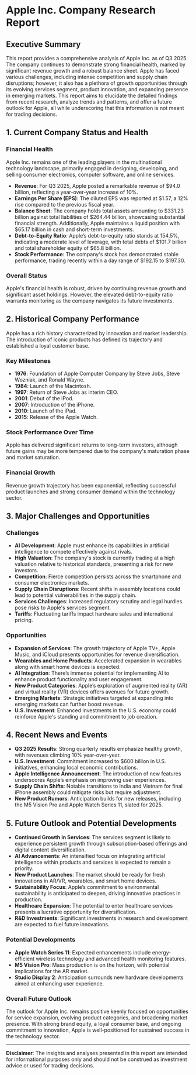 # Apple Inc. Company Research Report

## Executive Summary
This report provides a comprehensive analysis of Apple Inc. as of Q3 2025. The company continues to demonstrate strong financial health, marked by significant revenue growth and a robust balance sheet. Apple has faced various challenges, including intense competition and supply chain disruptions; however, it also has a plethora of growth opportunities through its evolving services segment, product innovation, and expanding presence in emerging markets. This report aims to elucidate the detailed findings from recent research, analyze trends and patterns, and offer a future outlook for Apple, all while underscoring that this information is not meant for trading decisions.

## 1. Current Company Status and Health

### Financial Health
Apple Inc. remains one of the leading players in the multinational technology landscape, primarily engaged in designing, developing, and selling consumer electronics, computer software, and online services.

- **Revenue**: For Q3 2025, Apple posted a remarkable revenue of $94.0 billion, reflecting a year-over-year increase of 10%.
- **Earnings Per Share (EPS)**: The diluted EPS was reported at $1.57, a 12% rise compared to the previous fiscal year.
- **Balance Sheet**: The company holds total assets amounting to $331.23 billion against total liabilities of $264.44 billion, showcasing substantial financial strength. Additionally, Apple maintains a liquid position with $65.17 billion in cash and short-term investments.
- **Debt-to-Equity Ratio**: Apple’s debt-to-equity ratio stands at 154.5%, indicating a moderate level of leverage, with total debts of $101.7 billion and total shareholder equity of $65.8 billion.
- **Stock Performance**: The company's stock has demonstrated stable performance, trading recently within a day range of $192.15 to $197.30.

### Overall Status
Apple's financial health is robust, driven by continuing revenue growth and significant asset holdings. However, the elevated debt-to-equity ratio warrants monitoring as the company navigates its future investments.

## 2. Historical Company Performance

Apple has a rich history characterized by innovation and market leadership. The introduction of iconic products has defined its trajectory and established a loyal customer base.

### Key Milestones
- **1976**: Foundation of Apple Computer Company by Steve Jobs, Steve Wozniak, and Ronald Wayne.
- **1984**: Launch of the Macintosh.
- **1997**: Return of Steve Jobs as interim CEO.
- **2001**: Debut of the iPod.
- **2007**: Introduction of the iPhone.
- **2010**: Launch of the iPad.
- **2015**: Release of the Apple Watch.

### Stock Performance Over Time
Apple has delivered significant returns to long-term investors, although future gains may be more tempered due to the company's maturation phase and market saturation.

### Financial Growth
Revenue growth trajectory has been exponential, reflecting successful product launches and strong consumer demand within the technology sector.

## 3. Major Challenges and Opportunities

### Challenges
- **AI Development**: Apple must enhance its capabilities in artificial intelligence to compete effectively against rivals.
- **High Valuation**: The company's stock is currently trading at a high valuation relative to historical standards, presenting a risk for new investors.
- **Competition**: Fierce competition persists across the smartphone and consumer electronics markets.
- **Supply Chain Disruptions**: Recent shifts in assembly locations could lead to potential vulnerabilities in the supply chain.
- **Services Challenges**: Increased regulatory scrutiny and legal hurdles pose risks to Apple's services segment.
- **Tariffs**: Fluctuating tariffs impact hardware sales and international pricing.

### Opportunities
- **Expansion of Services**: The growth trajectory of Apple TV+, Apple Music, and iCloud presents opportunities for revenue diversification.
- **Wearables and Home Products**: Accelerated expansion in wearables along with smart home devices is expected.
- **AI Integration**: There’s immense potential for implementing AI to enhance product functionality and user engagement.
- **New Product Categories**: Apple’s exploration of augmented reality (AR) and virtual reality (VR) devices offers avenues for future growth.
- **Emerging Markets**: Strategic initiatives targeted at expanding into emerging markets can further boost revenue.
- **U.S. Investment**: Enhanced investments in the U.S. economy could reinforce Apple's standing and commitment to job creation.

## 4. Recent News and Events

- **Q3 2025 Results**: Strong quarterly results emphasize healthy growth, with revenues climbing 10% year-over-year.
- **U.S. Investment**: Commitment increased to $600 billion in U.S. initiatives, enhancing local economic contributions.
- **Apple Intelligence Announcement**: The introduction of new features underscores Apple’s emphasis on improving user experiences.
- **Supply Chain Shifts**: Notable transitions to India and Vietnam for final iPhone assembly could mitigate risks but require adjustment.
- **New Product Rumors**: Anticipation builds for new releases, including the M5 Vision Pro and Apple Watch Series 11, slated for 2025.

## 5. Future Outlook and Potential Developments

- **Continued Growth in Services**: The services segment is likely to experience persistent growth through subscription-based offerings and digital content diversification.
- **AI Advancements**: An intensified focus on integrating artificial intelligence within products and services is expected to remain a priority.
- **New Product Launches**: The market should be ready for fresh innovations in AR/VR, wearables, and smart home devices.
- **Sustainability Focus**: Apple’s commitment to environmental sustainability is anticipated to deepen, driving innovative practices in production.
- **Healthcare Expansion**: The potential to enter healthcare services presents a lucrative opportunity for diversification.
- **R&D Investments**: Significant investments in research and development are expected to fuel future innovations.

### Potential Developments
- **Apple Watch Series 11**: Expected enhancements include energy-efficient wireless technology and advanced health monitoring features.
- **M5 Vision Pro**: Mass production is on the horizon, with potential implications for the AR market.
- **Studio Display 2**: Anticipation surrounds new hardware developments aimed at enhancing user experience.

### Overall Future Outlook
The outlook for Apple Inc. remains positive keenly focused on opportunities for service expansion, evolving product categories, and broadening market presence. With strong brand equity, a loyal consumer base, and ongoing commitment to innovation, Apple is well-positioned for sustained success in the technology sector.

---

**Disclaimer**: The insights and analyses presented in this report are intended for informational purposes only and should not be construed as investment advice or used for trading decisions.